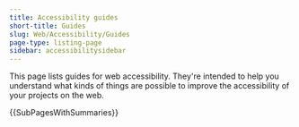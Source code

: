 ```yaml
---
title: Accessibility guides
short-title: Guides
slug: Web/Accessibility/Guides
page-type: listing-page
sidebar: accessibilitysidebar
---
```


This page lists guides for web accessibility.
They're intended to help you understand what kinds of things are possible to improve the accessibility of your projects on the web.

{{SubPagesWithSummaries}}
